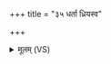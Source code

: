 +++
title = "३५ धर्ता ध्रियस्व"

+++
<details><summary>मूलम् (VS)</summary>

ध॒र्ता ध्रि॑यस्व ध॒रुणे॑ पृथि॒व्या अच्यु॑तं॒ त्वा दे॒वता॑श्च्यावयन्तु।  
तं त्वा॒ दंप॑ती॒ जीव॑न्तौ जी॒वपु॑त्रा॒वुद्वा॑सयातः॒ पर्य॑ग्नि॒धाना॑त् ॥
</details>